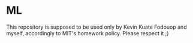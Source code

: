 ML
==
This repository is supposed to be used only by Kevin Kuate Fodouop and myself, accordingly to MIT's homework policy. Please respect it ;)
